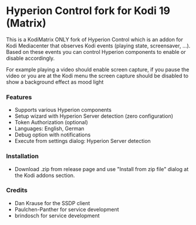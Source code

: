 # Hyperion Control fork for Kodi 19 (Matrix)

This is a KodiMatrix ONLY fork of Hyperion Control which is an addon for Kodi Mediacenter that observes Kodi events (playing state, screensaver, ...). Based on these events you can control Hyperion components to enable or disable accordingly.

For example playing a video should enable screen capture, if you pause the video or you are at the Kodi menu the screen capture should be disabled to show a background effect as mood light

### Features
- Supports various Hyperion components
- Setup wizard with Hyperion Server detection (zero configuration)
- Token Authorization (optional)
- Languages: English, German
- Debug option with notifications
- Execute from settings dialog: Hyperion Server detection

### Installation
- Download .zip from release page and use "Install from zip file" dialog at the Kodi addons section.

### Credits
- Dan Krause for the SSDP client
- Paulchen-Panther for service development
- brindosch for service development
